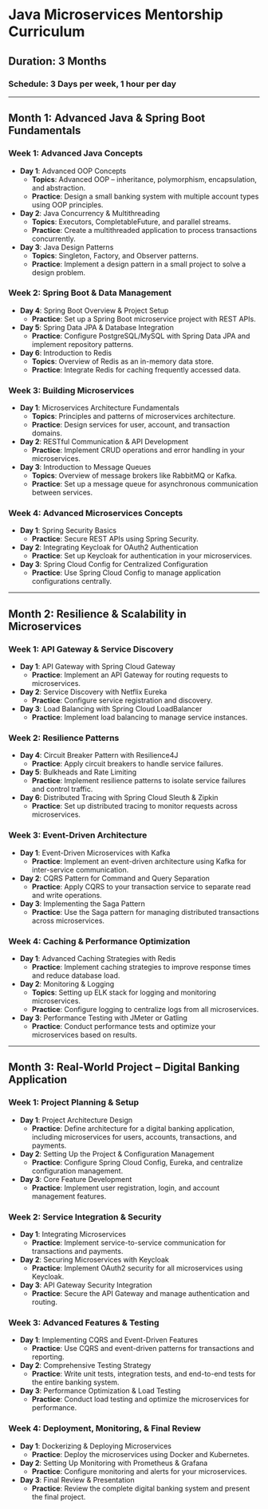 # Java Microservices Mentorship Curriculum

## Duration: 3 Months
### Schedule: 3 Days per week, 1 hour per day

---

## Month 1: Advanced Java & Spring Boot Fundamentals

### Week 1: Advanced Java Concepts
- **Day 1**: Advanced OOP Concepts
  - **Topics**: Advanced OOP – inheritance, polymorphism, encapsulation, and abstraction.
  - **Practice**: Design a small banking system with multiple account types using OOP principles.
- **Day 2**: Java Concurrency & Multithreading
  - **Topics**: Executors, CompletableFuture, and parallel streams.
  - **Practice**: Create a multithreaded application to process transactions concurrently.
- **Day 3**: Java Design Patterns
  - **Topics**: Singleton, Factory, and Observer patterns.
  - **Practice**: Implement a design pattern in a small project to solve a design problem.

### Week 2: Spring Boot & Data Management
- **Day 4**: Spring Boot Overview & Project Setup
  - **Practice**: Set up a Spring Boot microservice project with REST APIs.
- **Day 5**: Spring Data JPA & Database Integration
  - **Practice**: Configure PostgreSQL/MySQL with Spring Data JPA and implement repository patterns.
- **Day 6**: Introduction to Redis
  - **Topics**: Overview of Redis as an in-memory data store.
  - **Practice**: Integrate Redis for caching frequently accessed data.

### Week 3: Building Microservices
- **Day 1**: Microservices Architecture Fundamentals
  - **Topics**: Principles and patterns of microservices architecture.
  - **Practice**: Design services for user, account, and transaction domains.
- **Day 2**: RESTful Communication & API Development
  - **Practice**: Implement CRUD operations and error handling in your microservices.
- **Day 3**: Introduction to Message Queues
  - **Topics**: Overview of message brokers like RabbitMQ or Kafka.
  - **Practice**: Set up a message queue for asynchronous communication between services.

### Week 4: Advanced Microservices Concepts
- **Day 1**: Spring Security Basics
  - **Practice**: Secure REST APIs using Spring Security.
- **Day 2**: Integrating Keycloak for OAuth2 Authentication
  - **Practice**: Set up Keycloak for authentication in your microservices.
- **Day 3**: Spring Cloud Config for Centralized Configuration
  - **Practice**: Use Spring Cloud Config to manage application configurations centrally.

---

## Month 2: Resilience & Scalability in Microservices

### Week 1: API Gateway & Service Discovery
- **Day 1**: API Gateway with Spring Cloud Gateway
  - **Practice**: Implement an API Gateway for routing requests to microservices.
- **Day 2**: Service Discovery with Netflix Eureka
  - **Practice**: Configure service registration and discovery.
- **Day 3**: Load Balancing with Spring Cloud LoadBalancer
  - **Practice**: Implement load balancing to manage service instances.

### Week 2: Resilience Patterns
- **Day 4**: Circuit Breaker Pattern with Resilience4J
  - **Practice**: Apply circuit breakers to handle service failures.
- **Day 5**: Bulkheads and Rate Limiting
  - **Practice**: Implement resilience patterns to isolate service failures and control traffic.
- **Day 6**: Distributed Tracing with Spring Cloud Sleuth & Zipkin
  - **Practice**: Set up distributed tracing to monitor requests across microservices.

### Week 3: Event-Driven Architecture
- **Day 1**: Event-Driven Microservices with Kafka
  - **Practice**: Implement an event-driven architecture using Kafka for inter-service communication.
- **Day 2**: CQRS Pattern for Command and Query Separation
  - **Practice**: Apply CQRS to your transaction service to separate read and write operations.
- **Day 3**: Implementing the Saga Pattern
  - **Practice**: Use the Saga pattern for managing distributed transactions across microservices.

### Week 4: Caching & Performance Optimization
- **Day 1**: Advanced Caching Strategies with Redis
  - **Practice**: Implement caching strategies to improve response times and reduce database load.
- **Day 2**: Monitoring & Logging
  - **Topics**: Setting up ELK stack for logging and monitoring microservices.
  - **Practice**: Configure logging to centralize logs from all microservices.
- **Day 3**: Performance Testing with JMeter or Gatling
  - **Practice**: Conduct performance tests and optimize your microservices based on results.

---

## Month 3: Real-World Project – Digital Banking Application

### Week 1: Project Planning & Setup
- **Day 1**: Project Architecture Design
  - **Practice**: Define architecture for a digital banking application, including microservices for users, accounts, transactions, and payments.
- **Day 2**: Setting Up the Project & Configuration Management
  - **Practice**: Configure Spring Cloud Config, Eureka, and centralize configuration management.
- **Day 3**: Core Feature Development
  - **Practice**: Implement user registration, login, and account management features.

### Week 2: Service Integration & Security
- **Day 1**: Integrating Microservices
  - **Practice**: Implement service-to-service communication for transactions and payments.
- **Day 2**: Securing Microservices with Keycloak
  - **Practice**: Implement OAuth2 security for all microservices using Keycloak.
- **Day 3**: API Gateway Security Integration
  - **Practice**: Secure the API Gateway and manage authentication and routing.

### Week 3: Advanced Features & Testing
- **Day 1**: Implementing CQRS and Event-Driven Features
  - **Practice**: Use CQRS and event-driven patterns for transactions and reporting.
- **Day 2**: Comprehensive Testing Strategy
  - **Practice**: Write unit tests, integration tests, and end-to-end tests for the entire banking system.
- **Day 3**: Performance Optimization & Load Testing
  - **Practice**: Conduct load testing and optimize the microservices for performance.

### Week 4: Deployment, Monitoring, & Final Review
- **Day 1**: Dockerizing & Deploying Microservices
  - **Practice**: Deploy the microservices using Docker and Kubernetes.
- **Day 2**: Setting Up Monitoring with Prometheus & Grafana
  - **Practice**: Configure monitoring and alerts for your microservices.
- **Day 3**: Final Review & Presentation
  - **Practice**: Review the complete digital banking system and present the final project.
